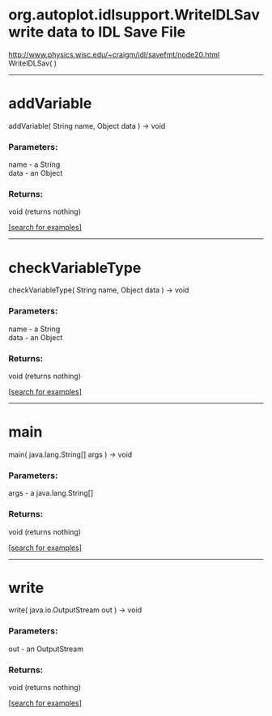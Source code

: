 # org.autoplot.idlsupport.WriteIDLSavwrite data to IDL Save File
 http://www.physics.wisc.edu/~craigm/idl/savefmt/node20.html
WriteIDLSav( )


***
<a name="addVariable"></a>
# addVariable
addVariable( String name, Object data ) &rarr; void



### Parameters:
name - a String
<br>data - an Object

### Returns:
void (returns nothing)


<a href="https://github.com/autoplot/dev/search?q=addVariable&unscoped_q=addVariable">[search for examples]</a>

***
<a name="checkVariableType"></a>
# checkVariableType
checkVariableType( String name, Object data ) &rarr; void



### Parameters:
name - a String
<br>data - an Object

### Returns:
void (returns nothing)


<a href="https://github.com/autoplot/dev/search?q=checkVariableType&unscoped_q=checkVariableType">[search for examples]</a>

***
<a name="main"></a>
# main
main( java.lang.String[] args ) &rarr; void



### Parameters:
args - a java.lang.String[]

### Returns:
void (returns nothing)


<a href="https://github.com/autoplot/dev/search?q=main&unscoped_q=main">[search for examples]</a>

***
<a name="write"></a>
# write
write( java.io.OutputStream out ) &rarr; void



### Parameters:
out - an OutputStream

### Returns:
void (returns nothing)


<a href="https://github.com/autoplot/dev/search?q=write&unscoped_q=write">[search for examples]</a>

